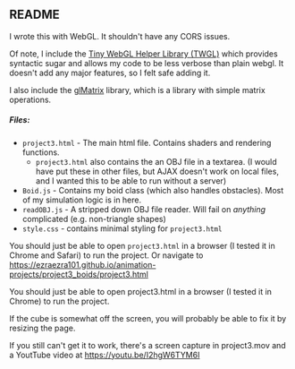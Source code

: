 ## README

I wrote this with WebGL. It shouldn't have any CORS issues.

Of note, I include the [Tiny WebGL Helper Library (TWGL)](https://twgljs.org/) which provides syntactic sugar and allows my code to be less verbose than plain webgl. It doesn't add any major features, so I felt safe adding it.

I also include the [glMatrix](http://glmatrix.net/) library, which is a library with simple matrix operations.

##### Files:
- `project3.html` - The main html file. Contains shaders and rendering functions.
  - `project3.html` also contains the an OBJ file in a textarea. (I would have put these in other files, but AJAX doesn't work on local files, and I wanted this to be able to run without a server)
- `Boid.js` - Contains my boid class (which also handles obstacles). Most of my simulation logic is in here.
- `readOBJ.js` - A stripped down OBJ file reader. Will fail on *anything* complicated (e.g. non-triangle shapes)
- `style.css` - contains minimal styling for `project3.html`

You should just be able to open `project3.html` in a browser (I tested it in Chrome and Safari) to run the project. Or navigate to https://ezraezra101.github.io/animation-projects/project3_boids/project3.html

You should just be able to open project3.html in a browser (I tested it in Chrome) to run the project. 

If the cube is somewhat off the screen, you will probably be able to fix it by resizing the page.

If you still can't get it to work, there's a screen capture in project3.mov and a YoutTube video at https://youtu.be/I2hgW6TYM6I
